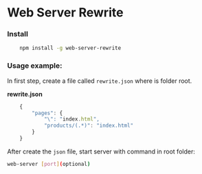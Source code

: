 # Web Server Rewrite

### Install
```bash
    npm install -g web-server-rewrite
```

### Usage example:
In first step, create a file called `rewrite.json` where is folder root.

**rewrite.json**
```js
    {
        "pages": {
            "\": "index.html",
            "products/(.*)": "index.html"
        }
    }
```

After create the `json` file, start server with command in root folder:

```bash
web-server [port](optional)
```

